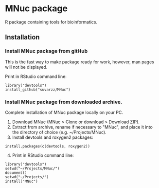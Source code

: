 # MNuc package
R package containing tools for bioinformatics.  

## Installation
### Install MNuc package from gitHub
This is the fast way to make package ready for work, however, man pages will not be displayed.  

Print in RStudio command line:  
```{r}
library("devtools") 
install_github("suvarzz/MNuc")  
```

### Install MNuc package from downloaded archive.
Complete installation of MNuc package locally on your PC.  
1. Download MNuc (MNuc > Clone or download > Download ZIP).  
2. Extract from archive, rename if necessary to "MNuc", and place it into the directory of choice (e.g. ~/Projects/MNuc).  
3. Install devtools and roxygen2 packages:  
```{r}
install.packages(c(devtools, roxygen2))
```

4. Print in RStudio command line:  
```{r}
library("devtools")  
setwd("~/Projects/MNuc/")  
document()  
setwd("~/Projects/")  
install("MNuc")  
```






